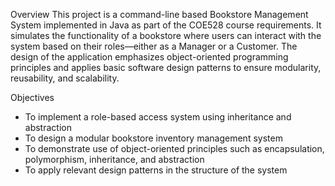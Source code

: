 Overview
This project is a command-line based Bookstore Management System implemented in Java as part of the COE528 course requirements. It simulates the functionality of a bookstore where users can interact with the system based on their roles—either as a Manager or a Customer. The design of the application emphasizes object-oriented programming principles and applies basic software design patterns to ensure modularity, reusability, and scalability.

Objectives

- To implement a role-based access system using inheritance and abstraction
- To design a modular bookstore inventory management system
- To demonstrate use of object-oriented principles such as encapsulation, polymorphism, inheritance, and abstraction
- To apply relevant design patterns in the structure of the system
